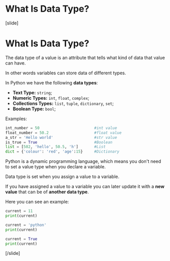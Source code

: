 # What Is Data Type?


[slide]
# What Is Data Type?
The data type of a value is an attribute that tells what kind of data that value can have.

In other words variables can store data of different types.

In Python we have the following **data types**:

- **Text Type:** `string`;
- **Numeric Types:** `int`, `float`, `complex`;
- **Collections Types:** `list`, `tuple`, `dictionary`, `set`;
- **Boolean Type:**	`bool`;

Examples:
```python
int_number = 50                        #int value
float_number = 50.2	                   #float value
a_str = 'Hello world'                  #str value
is_true = True                         #Boolean
list = [502, 'hello', 50.5, 'h']       #List
dict = {'colour': 'red', 'age':15}     #Dictionary
```
Python is a dynamic programming language, which means you don't need to set a value type when you declare a variable.

Data type is set when you assign a value to a variable.

If you have assigned a value to a variable you can later update it with a **new value** that can be of **another data type**.

Here you can see an example:


```python live
current = 11    
print(current)

current = 'python'    
print(current)

current = True    
print(current)
 ```
[/slide]